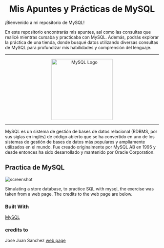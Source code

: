 <!-- Please update value in the {}  -->

<h1 align="center">Mis Apuntes y Prácticas de MySQL</h1>

¡Bienvenido a mi repositorio de MySQL!

En este repositorio encontrarás mis apuntes, así como las consultas que realicé mientras cursaba y practicaba con MySQL. Además, podrás explorar la práctica de una tienda, donde busqué datos utilizando diversas consultas de MySQL para profundizar mis habilidades y comprensión del lenguaje.

---- 

<p align="center">
  <img src="https://upload.wikimedia.org/wikipedia/en/thumb/6/62/MySQL.svg/512px-MySQL.svg.png" alt="MySQL Logo" width="200">
</p>

----

MySQL es un sistema de gestión de bases de datos relacional (RDBMS, por sus siglas en inglés) de código abierto que se ha convertido en uno de los sistemas de gestión de bases de datos más populares y ampliamente utilizados en el mundo. Fue creado originalmente por MySQL AB en 1995 y desde entonces ha sido desarrollado y mantenido por Oracle Corporation.


## Practica de MySQL

![screenshot](https://github.com/MarckWeb/MySQL-practice-with-data-from-store/blob/master/assets/Imagen1.png)

Simulating a store database, to practice SQL with mysql, the exercise was taken from a web page. The credits to the web page are below.

### Built With
[MySQL](https://www.mysql.com/)

### credits to

Jose Juan Sanchez
[web page](https://josejuansanchez.org/bd/ejercicios-consultas-sql/index.html#ejercicios.-realizaci%C3%B3n-de-consultas-sql)
